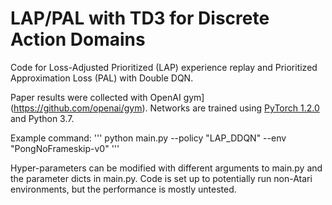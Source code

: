 # LAP/PAL with TD3 for Discrete Action Domains

Code for Loss-Adjusted Prioritized (LAP) experience replay and Prioritized Approximation Loss (PAL) with Double DQN.

Paper results were collected with OpenAI gym](https://github.com/openai/gym). Networks are trained using [PyTorch 1.2.0](https://github.com/pytorch/pytorch) and Python 3.7. 

Example command:
'''
python main.py --policy "LAP_DDQN" --env "PongNoFrameskip-v0"
'''

Hyper-parameters can be modified with different arguments to main.py and the parameter dicts in main.py. Code is set up to potentially run non-Atari environments, but the performance is mostly untested.